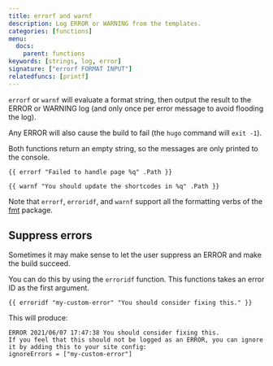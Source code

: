 ```yaml
---
title: errorf and warnf
description: Log ERROR or WARNING from the templates.
categories: [functions]
menu:
  docs:
    parent: functions
keywords: [strings, log, error]
signature: ["errorf FORMAT INPUT"]
relatedfuncs: [printf]
---
```


`errorf` or `warnf` will evaluate a format string, then output the result to the ERROR or WARNING log (and only once per error message to avoid flooding the log).

Any ERROR will also cause the build to fail (the `hugo` command will `exit -1`).

Both functions return an empty string, so the messages are only printed to the console.

```go-html-template
{{ errorf "Failed to handle page %q" .Path }}
```

```go-html-template
{{ warnf "You should update the shortcodes in %q" .Path }}
```

Note that `errorf`, `erroridf`, and `warnf` support all the formatting verbs of the [fmt](https://pkg.go.dev/fmt) package.

## Suppress errors

Sometimes it may make sense to let the user suppress an ERROR and make the build succeed.

You can do this by using the `erroridf` function. This functions takes an error ID as the first argument.

```go-html-template
{{ erroridf "my-custom-error" "You should consider fixing this." }}
```  

This will produce:

```
ERROR 2021/06/07 17:47:38 You should consider fixing this.
If you feel that this should not be logged as an ERROR, you can ignore it by adding this to your site config:
ignoreErrors = ["my-custom-error"]
```
